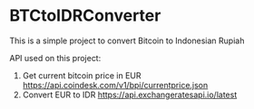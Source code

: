 # BTCtoIDRConverter
This is a simple project to convert Bitcoin to Indonesian Rupiah

API used on this project:
1. Get current bitcoin price in EUR
   https://api.coindesk.com/v1/bpi/currentprice.json
2. Convert EUR to IDR
   https://api.exchangeratesapi.io/latest
